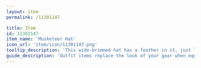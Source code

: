 ```yaml
---
layout: item
permalink: /11301147

title: Item
id: 11301147
item_name: 'Musketeer Hat'
icon_url: 'item/icon/11301147.png'
tooltip_description: 'This wide-brimmed hat has a feather in it, just like the musketeers once wore.'
guide_description: 'Outfit items replace the look of your gear when equipped.'
---
```


